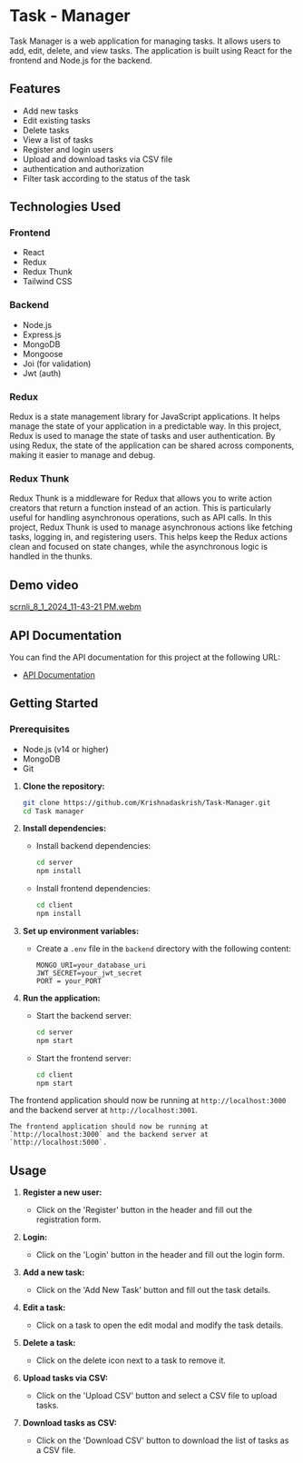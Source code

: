 # Task - Manager 

Task Manager is a web application for managing tasks. It allows users to add, edit, delete, and view tasks. The application is built using React for the frontend and Node.js for the backend.

## Features

- Add new tasks
- Edit existing tasks
- Delete tasks
- View a list of tasks
- Register and login users
- Upload and download tasks via CSV file
- authentication and authorization
- Filter task according to the status of the task


## Technologies Used

### Frontend

- React
- Redux
- Redux Thunk
- Tailwind CSS

### Backend

- Node.js
- Express.js
- MongoDB
- Mongoose
- Joi (for validation)
- Jwt (auth)

### Redux

Redux is a state management library for JavaScript applications. It helps manage the state of your application in a predictable way. In this project, Redux is used to manage the state of tasks and user authentication. By using Redux, the state of the application can be shared across components, making it easier to manage and debug.

### Redux Thunk

Redux Thunk is a middleware for Redux that allows you to write action creators that return a function instead of an action. This is particularly useful for handling asynchronous operations, such as API calls. In this project, Redux Thunk is used to manage asynchronous actions like fetching tasks, logging in, and registering users. This helps keep the Redux actions clean and focused on state changes, while the asynchronous logic is handled in the thunks.

## Demo video

[scrnli_8_1_2024_11-43-21 PM.webm](https://github.com/user-attachments/assets/9a2e52f2-0460-4ece-bdd0-cfd8dcb103f4)

## API Documentation

You can find the API documentation for this project at the following URL:

- [API Documentation](http://localhost:3001/api-docs)

## Getting Started

### Prerequisites

- Node.js (v14 or higher)
- MongoDB
- Git

1. **Clone the repository:**
    ```bash
    git clone https://github.com/Krishnadaskrish/Task-Manager.git
    cd Task manager
    ```

2. **Install dependencies:**

    - Install backend dependencies:
        ```bash
        cd server
        npm install
        ```

    - Install frontend dependencies:
        ```bash
        cd client
        npm install
        ```

3. **Set up environment variables:**

    - Create a `.env` file in the `backend` directory with the following content:
        ```
        MONGO_URI=your_database_uri
        JWT_SECRET=your_jwt_secret
        PORT = your_PORT
        ```

4. **Run the application:**

    - Start the backend server:
        ```bash
        cd server
        npm start
        ```

    - Start the frontend server:
        ```bash
        cd client
        npm start
        ```

The frontend application should now be running at `http://localhost:3000` and the backend server at `http://localhost:3001`.


    The frontend application should now be running at `http://localhost:3000` and the backend server at `http://localhost:5000`.

## Usage

1. **Register a new user:**
    - Click on the 'Register' button in the header and fill out the registration form.

2. **Login:**
    - Click on the 'Login' button in the header and fill out the login form.

3. **Add a new task:**
    - Click on the 'Add New Task' button and fill out the task details.

4. **Edit a task:**
    - Click on a task to open the edit modal and modify the task details.

5. **Delete a task:**
    - Click on the delete icon next to a task to remove it.

6. **Upload tasks via CSV:**
    - Click on the 'Upload CSV' button and select a CSV file to upload tasks.

7. **Download tasks as CSV:**
    - Click on the 'Download CSV' button to download the list of tasks as a CSV file.
